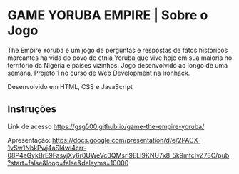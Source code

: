 # GAME YORUBA EMPIRE | Sobre o Jogo

The Empire Yoruba é um jogo de perguntas e respostas de fatos históricos marcantes na vida do povo de etnia Yoruba que vive hoje em sua maioria no território da Nigéria e países vizinhos. Jogo desenvolvido ao longo de uma semana, Projeto 1 no curso de Web Development na Ironhack.

Desenvolvido em HTML, CSS e JavaScript 
## Instruções 

Link de acesso 
https://gsg500.github.io/game-the-empire-yoruba/

Apresentação: https://docs.google.com/presentation/d/e/2PACX-1vSw1NbkPwj4aSl4wi4crr-08P4aGykBrE9FasyjXy6r0UWeVc0QMsri9ELI9KNU7x8_5k9mfcIvZ73O/pub?start=false&loop=false&delayms=10000
